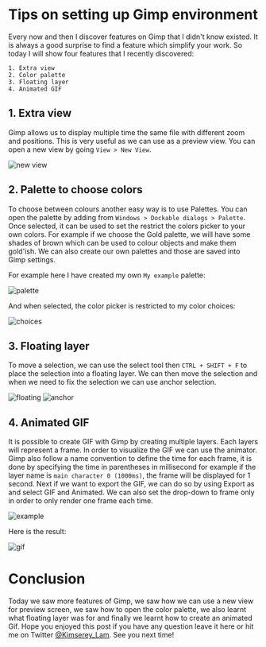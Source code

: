 # Tips on setting up Gimp environment

Every now and then I discover features on Gimp that I didn't know existed. It is always a good surprise to find a feature which simplify your work. So today I will show four features that I recently discovered: 

```
1. Extra view
2. Color palette
3. Floating layer
4. Animated GIF
```

## 1. Extra view

Gimp allows us to display multiple time the same file with different zoom and positions. This is very useful as we can use as a preview view.
You can open a new view by going `View > New View`.

![new view](https://raw.githubusercontent.com/Kimserey/BlogArchive/master/img/20170308_tip_gimp/1_new_view.png)

## 2. Palette to choose colors

To choose between colours another easy way is to use Palettes. You can open the palette by adding from `Windows > Dockable dialogs > Palette`. Once selected, it can be used to set the restrict the colors picker to your own colors. For example if we choose the Gold palette, we will have some shades of brown which can be used to colour objects and make them gold'ish.
We can also create our own palettes and those are saved into Gimp settings.

For example here I have created my own `My example` palette:

![palette](https://raw.githubusercontent.com/Kimserey/BlogArchive/master/img/20170308_tip_gimp/2_custom_palette.png)

And when selected, the color picker is restricted to my color choices:

![choices](https://raw.githubusercontent.com/Kimserey/BlogArchive/master/img/20170308_tip_gimp/2_picker.png)

## 3. Floating layer

To move a selection, we can use the select tool then `CTRL + SHIFT + F` to place the selection into a floating layer. We can then move the selection and when we need to fix the selection we can use anchor selection.

![floating](https://raw.githubusercontent.com/Kimserey/BlogArchive/master/img/20170308_tip_gimp/3_floating_layer.png)
![anchor](https://raw.githubusercontent.com/Kimserey/BlogArchive/master/img/20170308_tip_gimp/3_anchor.png)

## 4. Animated GIF

It is possible to create GIF with Gimp by creating multiple layers. Each layers will represent a frame. In order to visualize the GIF we can use the animator.
Gimp also follow a name convention to define the time for each frame, it is done by specifying the time in parentheses in millisecond for example if the layer name is `main character 0 (1000ms)`, the frame will be displayed for 1 second. Next if we want to export the GIF, we can do so by using Export as and select GIF and Animated.
We can also set the drop-down to frame only in order to only render one frame each time.

![example](https://raw.githubusercontent.com/Kimserey/BlogArchive/master/img/20170308_tip_gimp/4_gif.png)

Here is the result:

![gif](https://raw.githubusercontent.com/Kimserey/BlogArchive/master/img/20170308_tip_gimp/4_animated_2.gif)

# Conclusion

Today we saw more features of Gimp, we saw how we can use a new view for preview screen, we saw how to open the color palette, we also learnt what floating layer was for and finally we learnt how to create an animated Gif. Hope you enjoyed this post if you have any question leave it here or hit me on Twitter [@Kimserey_Lam](https://twitter.com/Kimserey_Lam). See you next time!
